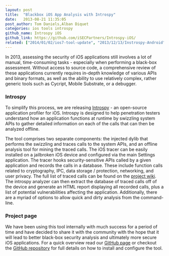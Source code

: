 ```yaml
---
layout: post
title:  "Blackbox iOS App Analysis with Introspy"
date:   2013-08-21 11:35:05
post_author: Tom Daniels,Alban Diquet
categories: ios tools introspy
github_name: Introspy iOS
github_link: https://github.com/iSECPartners/Introspy-iOS/
related: ["2014/01/02/ios7-tool-update", "2013/12/13/Instrospy-Android", "2013/10/27/introspy-slides-ruxcon-2013"]
---
```



In 2013, assessing the security of iOS applications still involves a lot of manual, time-consuming tasks - especially when performing a black-box assessment. Without access to source code, a comprehensive review of these applications currently requires in-depth knowledge of various APIs and binary
formats, as well as the ability to use relatively complex, rather generic tools such as Cycript, Mobile Substrate, or a debugger.


### Introspy

To simplify this process, we are releasing [Introspy][introspy-page] - an open-source application profiler for iOS. Introspy is designed to help penetration testers understand how an application functions at runtime by swizzling system APIs to gather detailed information on each of the calls that can then be analyzed offline.

The tool comprises two separate components: the injected dylib that performs the swizzling and traces calls to the system APIs, and an offline analysis tool for mining the traced calls. The iOS tracer can be easily installed on a jailbroken iOS device and configured via the main Settings application. The tracer hooks security-sensitive APIs called by a given application and records the calls in a database. These include function calls related to cryptography, IPC, data storage / protection, networking, and user privacy. The full list of traced calls can be found on the [project wiki][introspy-wiki]. The introspy analyzer can then extract the database of traced calls off of the device and generate an HTML report displaying all recorded calls, plus a list of potential vulnerabilities affecting the application. Additionally, there are a myriad of options to allow quick and dirty analysis from the command-line.


### Project page

We have been using this tool internally with much success for a period of time and have decided to share it with the community with the hope that it will lead to better black-box security analysis and ultimately more secure iOS applications. For a quick overview read our [GitHub page][introspy-page] or checkout the [GitHub repository][introspy-gh] for full details on how to install and configure the tool.


[introspy-page]: https://isecpartners.github.io/Introspy-iOS/
[introspy-wiki]: https://github.com/iSECPartners/Introspy-iOS/wiki
[introspy-gh]: https://github.com/iSECPartners/Introspy-iOS/
